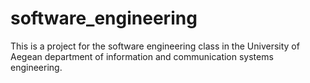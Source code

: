 # software_engineering
This is a project for the software engineering class in the University of Aegean department of information and communication systems engineering.
